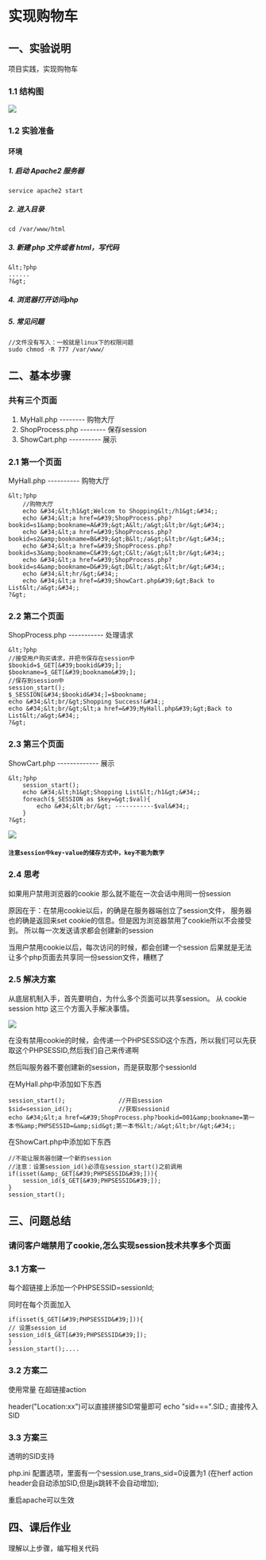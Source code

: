 # 实现购物车

## 一、实验说明

项目实践，实现购物车

### 1.1 结构图

![](https://dn-anything-about-doc.qbox.me/document-uid100000labid1398timestamp1444360229430.png/wm)

### 1.2 实验准备

#### 环境 

##### 1. 启动 Apache2 服务器

```
service apache2 start
```
##### 2. 进入目录

```
cd /var/www/html
```
##### 3. 新建 php 文件或者 html，写代码

```
&lt;?php
......
?&gt;
```
##### 4. 浏览器打开访问php
##### 5. 常见问题

```
//文件没有写入：一般就是linux下的权限问题
sudo chmod -R 777 /var/www/
```
## 二、基本步骤

### 共有三个页面

1. MyHall.php -------- 购物大厅
2. ShopProcess.php -------- 保存session
3. ShowCart.php ---------- 展示

### 2.1 第一个页面

MyHall.php ---------- 购物大厅

```
&lt;?php 
    //购物大厅
    echo &#34;&lt;h1&gt;Welcom to Shopping&lt;/h1&gt;&#34;;
    echo &#34;&lt;a href=&#39;ShopProcess.php?bookid=s1&amp;bookname=A&#39;&gt;A&lt;/a&gt;&lt;br/&gt;&#34;;
    echo &#34;&lt;a href=&#39;ShopProcess.php?bookid=s2&amp;bookname=B&#39;&gt;B&lt;/a&gt;&lt;br/&gt;&#34;;
    echo &#34;&lt;a href=&#39;ShopProcess.php?bookid=s3&amp;bookname=C&#39;&gt;C&lt;/a&gt;&lt;br/&gt;&#34;;
    echo &#34;&lt;a href=&#39;ShopProcess.php?bookid=s4&amp;bookname=D&#39;&gt;D&lt;/a&gt;&lt;br/&gt;&#34;;
    echo &#34;&lt;hr/&gt;&#34;;
    echo &#34;&lt;a href=&#39;ShowCart.php&#39;&gt;Back to List&lt;/a&gt;&#34;;
?&gt;
```
### 2.2 第二个页面

ShopProcess.php ----------- 处理请求

```
&lt;?php
//接受用户购买请求，并把书保存在session中
$bookid=$_GET[&#39;bookid&#39;];
$bookname=$_GET[&#39;bookname&#39;];
//保存到session中
session_start();
$_SESSION[&#34;$bookid&#34;]=$bookname;
echo &#34;&lt;br/&gt;Shopping Success!&#34;;
echo &#34;&lt;br/&gt;&lt;a href=&#39;MyHall.php&#39;&gt;Back to List&lt;/a&gt;&#34;;
?&gt;
```

### 2.3 第三个页面

ShowCart.php ------------- 展示

```
&lt;?php
    session_start();
    echo &#34;&lt;h1&gt;Shopping List&lt;/h1&gt;&#34;;
    foreach($_SESSION as $key=&gt;$val){
        echo &#34;&lt;br/&gt; -----------$val&#34;;
    }
?&gt;
```
![](https://dn-anything-about-doc.qbox.me/document-uid100000labid1398timestamp1444803907552.png/wm)

#### `注意session中key-value的储存方式中，key不能为数字`

### 2.4 思考

如果用户禁用浏览器的cookie 那么就不能在一次会话中用同一份session

原因在于：在禁用cookie以后，的确是在服务器端创立了session文件， 服务器也的确是返回来set cookie的信息。但是因为浏览器禁用了cookie所以不会接受到。 所以每一次发送请求都会创建新的session

当用户禁用cookie以后，每次访问的时候，都会创建一个session 后果就是无法让多个php页面去共享同一份session文件，糟糕了

### 2.5 解决方案

从底层机制入手，首先要明白，为什么多个页面可以共享session。 从 cookie session http 这三个方面入手解决事情。

![](https://dn-anything-about-doc.qbox.me/document-uid100000labid1398timestamp1444362064504.png/wm)

在没有禁用cookie的时候，会传递一个PHPSESSID这个东西，所以我们可以先获取这个PHPSESSID,然后我们自己来传递啊

然后叫服务器不要创建新的session，而是获取那个sessionId

在MyHall.php中添加如下东西

```
session_start();               //开启session
$sid=session_id();             //获取sessionid
echo &#34;&lt;a href=&#39;ShopProcess.php?bookid=001&amp;bookname=第一本书&amp;PHPSESSID=&amp;sid&gt;第一本书&lt;/a&gt;&lt;br/&gt;&#34;;
```

在ShowCart.php中添加如下东西

```
//不能让服务器创建一个新的session
//注意：设置session_id()必须在session_start()之前调用
if(isset(&amp;_GET[&#39;PHPSESSID&#39;])){
    session_id($_GET[&#39;PHPSESSID&#39;]);
}
session_start();
```

## 三、问题总结

### 请问客户端禁用了cookie,怎么实现session技术共享多个页面



### 3.1 方案一 
每个超链接上添加一个PHPSESSID=sessionId;

同时在每个页面加入

```
if(isset($_GET[&#39;PHPSESSID&#39;])){
// 设置session_id
session_id($_GET[&#39;PHPSESSID&#39;]);
}
session_start();....
```
### 3.2 方案二 

使用常量 在超链接action

header(&#34;Location:xx&#34;)可以直接拼接SID常量即可
echo &#34;sid===&#34;.SID.; 直接传入SID

### 3.3 方案三 

透明的SID支持

php.ini 配置选项，里面有一个session.use_trans_sid=0设置为1
(在herf action header会自动添加SID,但是js跳转不会自动增加); 

重启apache可以生效

## 四、课后作业

理解以上步骤，编写相关代码